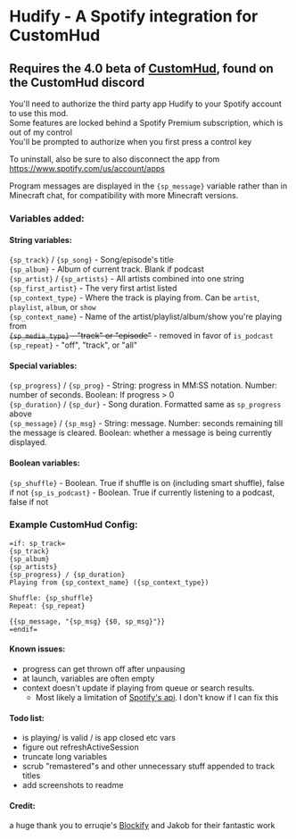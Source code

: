 # Hudify - A Spotify integration for CustomHud
## Requires the 4.0 beta of [CustomHud](https://modrinth.com/mod/customhud), found on the CustomHud discord


You'll need to authorize the third party app Hudify to your Spotify account to use this mod.   
Some features are locked behind a Spotify Premium subscription, which is out of my control  
You'll be prompted to authorize when you first press a control key

To uninstall, also be sure to also disconnect the app from https://www.spotify.com/us/account/apps

Program messages are displayed in the `{sp_message}` variable rather than in Minecraft chat, for compatibility with more Minecraft versions.

### Variables added:
#### String variables:
`{sp_track}` / `{sp_song}` - Song/episode's title  
`{sp_album}` - Album of current track. Blank if podcast  
`{sp_artist}` / `{sp_artists}` - All artists combined into one string  
`{sp_first_artist}` - The very first artist listed  
`{sp_context_type}` - Where the track is playing from. Can be `artist`, `playlist`, `album`, or `show`  
`{sp_context_name}` - Name of the artist/playlist/album/show you're playing from  
~~`{sp_media_type}` - "track" or "episode"~~ - removed in favor of `is_podcast`  
`{sp_repeat}` - "off", "track", or "all"  

#### Special variables:
`{sp_progress}` / `{sp_prog}` - String: progress in MM:SS notation. Number: number of seconds. Boolean: If progress > 0  
`{sp_duration}` / `{sp_dur}`  - Song duration. Formatted same as `sp_progress` above  
`{sp_message}` / `{sp_msg}` -  String: message. Number: seconds remaining till the message is cleared. Boolean: whether a message is being currently displayed.
#### Boolean variables:
`{sp_shuffle}` - Boolean. True if shuffle is on (including smart shuffle), false if not
`{sp_is_podcast}` - Boolean. True if currently listening to a podcast, false if not  

### Example CustomHud Config:
```
=if: sp_track=
{sp_track}
{sp_album}
{sp_artists}
{sp_progress} / {sp_duration}
Playing from {sp_context_name} ({sp_context_type})

Shuffle: {sp_shuffle}
Repeat: {sp_repeat}

{{sp_message, "{sp_msg} {$0, sp_msg}"}}
=endif=
```
#### Known issues:
- progress can get thrown off after unpausing
- at launch, variables are often empty
- context doesn't update if playing from queue or search results. 
  - Most likely a limitation of [Spotify's api](https://developer.spotify.com/documentation/web-api/reference/get-information-about-the-users-current-playback). I don't know if I can fix this

#### Todo list:
- is playing/ is valid / is app closed etc vars
- figure out refreshActiveSession
- truncate long variables
- scrub "remastered"s and other unnecessary stuff appended to track titles
- add screenshots to readme

#### Credit:  
a huge thank you to erruqie's [Blockify](https://github.com/erruqie/Blockify) and Jakob for their fantastic work


